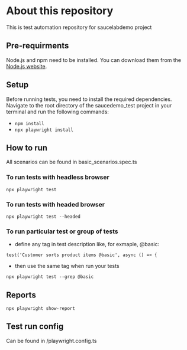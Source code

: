 # About this repository
This is test automation repository for saucelabdemo project

## Pre-requirments
Node.js and npm need to be installed. You can download them from the [Node.js website](https://nodejs.org/).

## Setup
Before running tests, you need to install the required dependencies. Navigate to the root directory of the saucedemo_test project in your terminal and run the following commands:
- `npm install`
- `npx playwright install`


## How to run
All scenarios can be found in basic_scenarios.spec.ts

### To run tests with headless browser
`npx playwright test`

### To run tests with headed browser
`npx playwright test --headed`

### To run particular test or group of tests
- define any tag in test description like, for exmaple, @basic:

`test('Customer sorts product items @basic', async () => {`

- then use the same tag when run your tests

`npx playwright test --grep @basic`

## Reports
`npx playwright show-report`

## Test run config
Can be found in /playwright.config.ts
